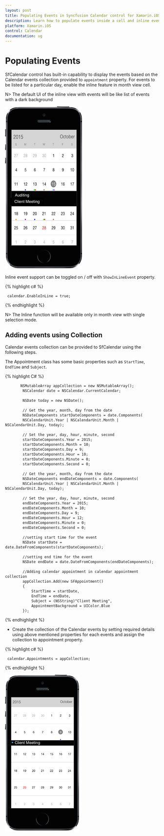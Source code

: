 ```yaml
---
layout: post
title: Populating Events in Syncfusion Calendar control for Xamarin.iOS
description: Learn how to populate events inside a cell and inline events descriptions
platform: Xamarin.iOS
control: Calendar
documentation: ug
---
```


# Populating Events

SfCalendar control has built-in capability to display the events based on the Calendar events collection provided to `appointment` property. For events to be listed for a particular day, enable the inline feature in month view cell.

N> The default UI of the inline view with events will be like list of events with a dark background

![](images/inline_events.png)                                        


Inline event support can be toggled on / off with `ShowInLineEvent` property.

{% highlight c# %}

	 calendar.EnableInLine = true;

{% endhighlight %}

N> The Inline function will be available only in month view with single selection mode.

## Adding events using Collection

Calendar events collection can be provided to SfCalendar using the following steps.

The Appointment class has some basic properties such as `StartTime`, `EndTime` and `Subject`.

{% highlight C# %}
		   
		   NSMutableArray appCollection = new NSMutableArray();
            NSCalendar date = NSCalendar.CurrentCalendar;

            NSDate today = new NSDate();

            // Get the year, month, day from the date
            NSDateComponents startDateComponents = date.Components(
            NSCalendarUnit.Year | NSCalendarUnit.Month | NSCalendarUnit.Day, today);

            // Set the year, day, hour, minute, second
            startDateComponents.Year = 2015;
            startDateComponents.Month = 10;
            startDateComponents.Day = 9;
            startDateComponents.Hour = 10;
            startDateComponents.Minute = 0;
            startDateComponents.Second = 0;

            // Get the year, month, day from the date
            NSDateComponents endDateComponents = date.Components(
            NSCalendarUnit.Year | NSCalendarUnit.Month | NSCalendarUnit.Day, today);

            // Set the year, day, hour, minute, second
            endDateComponents.Year = 2015;
            endDateComponents.Month = 10;
            endDateComponents.Day = 9;
            endDateComponents.Hour = 12;
            endDateComponents.Minute = 0;
            endDateComponents.Second = 0;

            //setting start time for the event
            NSDate startDate = date.DateFromComponents(startDateComponents);

            //setting end time for the event
            NSDate endDate = date.DateFromComponents(endDateComponents);

            //Adding calendar appointment in calendar appointment collection 
            appCollection.Add(new SFAppointment()
            {
                StartTime = startDate,
                EndTime = endDate,
                Subject = (NSString)"Client Meeting",
                AppointmentBackground = UIColor.Blue
            });

		   
{% endhighlight %}

* Create the collection of the Calendar events by setting required details using above mentioned properties for each events and assign the collection to appointment property.

{% highlight c# %}

	 calendar.Appointments = appCollection;
	
{% endhighlight %}

![](images/inline_event.png)                                        



